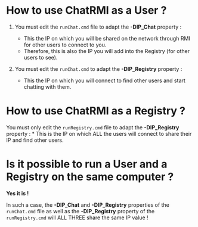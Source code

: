 # How to use ChatRMI as a User ?

1. You must edit the `runChat.cmd` file to adapt the **-DIP_Chat** property :
	* This the IP on which you will be shared on the network through RMI for other users to connect to you.
	* Therefore, this is also the IP you will add into the Registry (for other users to see).
	
2. You must edit the `runChat.cmd` to adapt the **-DIP_Registry** property :
	* This the IP on which you will connect to find other users and start chatting with them.

# How to use ChatRMI as a Registry ?
	
You must only edit the `runRegistry.cmd` file to adapt the **-DIP_Registry** property :
	* This is the IP on which ALL the users will connect to share their IP and find other users.
	
# Is it possible to run a User and a Registry on the same computer ?

**Yes it is !**

In such a case, the **-DIP_Chat** and **-DIP_Registry** properties of the `runChat.cmd` file as well as the **-DIP_Registry** property of the `runRegistry.cmd` will ALL THREE share the same IP value !